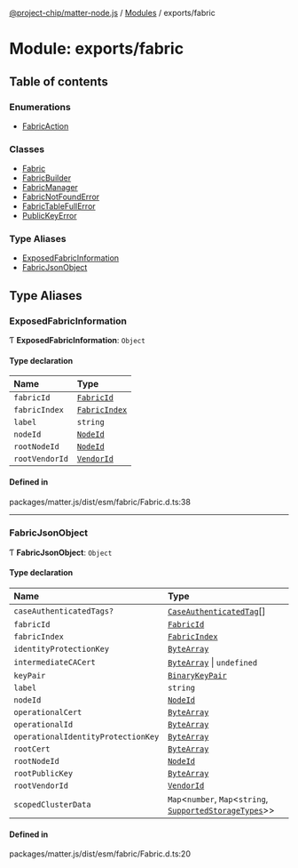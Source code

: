 [@project-chip/matter-node.js](../README.md) / [Modules](../modules.md) / exports/fabric

# Module: exports/fabric

## Table of contents

### Enumerations

- [FabricAction](../enums/exports_fabric.FabricAction.md)

### Classes

- [Fabric](../classes/exports_fabric.Fabric.md)
- [FabricBuilder](../classes/exports_fabric.FabricBuilder.md)
- [FabricManager](../classes/exports_fabric.FabricManager.md)
- [FabricNotFoundError](../classes/exports_fabric.FabricNotFoundError.md)
- [FabricTableFullError](../classes/exports_fabric.FabricTableFullError.md)
- [PublicKeyError](../classes/exports_fabric.PublicKeyError.md)

### Type Aliases

- [ExposedFabricInformation](exports_fabric.md#exposedfabricinformation)
- [FabricJsonObject](exports_fabric.md#fabricjsonobject)

## Type Aliases

### ExposedFabricInformation

Ƭ **ExposedFabricInformation**: `Object`

#### Type declaration

| Name | Type |
| :------ | :------ |
| `fabricId` | [`FabricId`](exports_datatype.md#fabricid) |
| `fabricIndex` | [`FabricIndex`](exports_datatype.md#fabricindex) |
| `label` | `string` |
| `nodeId` | [`NodeId`](exports_datatype.md#nodeid) |
| `rootNodeId` | [`NodeId`](exports_datatype.md#nodeid) |
| `rootVendorId` | [`VendorId`](exports_datatype.md#vendorid) |

#### Defined in

packages/matter.js/dist/esm/fabric/Fabric.d.ts:38

___

### FabricJsonObject

Ƭ **FabricJsonObject**: `Object`

#### Type declaration

| Name | Type |
| :------ | :------ |
| `caseAuthenticatedTags?` | [`CaseAuthenticatedTag`](exports_datatype.md#caseauthenticatedtag)[] |
| `fabricId` | [`FabricId`](exports_datatype.md#fabricid) |
| `fabricIndex` | [`FabricIndex`](exports_datatype.md#fabricindex) |
| `identityProtectionKey` | [`ByteArray`](util_export.md#bytearray) |
| `intermediateCACert` | [`ByteArray`](util_export.md#bytearray) \| `undefined` |
| `keyPair` | [`BinaryKeyPair`](crypto_export.md#binarykeypair) |
| `label` | `string` |
| `nodeId` | [`NodeId`](exports_datatype.md#nodeid) |
| `operationalCert` | [`ByteArray`](util_export.md#bytearray) |
| `operationalId` | [`ByteArray`](util_export.md#bytearray) |
| `operationalIdentityProtectionKey` | [`ByteArray`](util_export.md#bytearray) |
| `rootCert` | [`ByteArray`](util_export.md#bytearray) |
| `rootNodeId` | [`NodeId`](exports_datatype.md#nodeid) |
| `rootPublicKey` | [`ByteArray`](util_export.md#bytearray) |
| `rootVendorId` | [`VendorId`](exports_datatype.md#vendorid) |
| `scopedClusterData` | `Map`\<`number`, `Map`\<`string`, [`SupportedStorageTypes`](storage_export.md#supportedstoragetypes)\>\> |

#### Defined in

packages/matter.js/dist/esm/fabric/Fabric.d.ts:20
